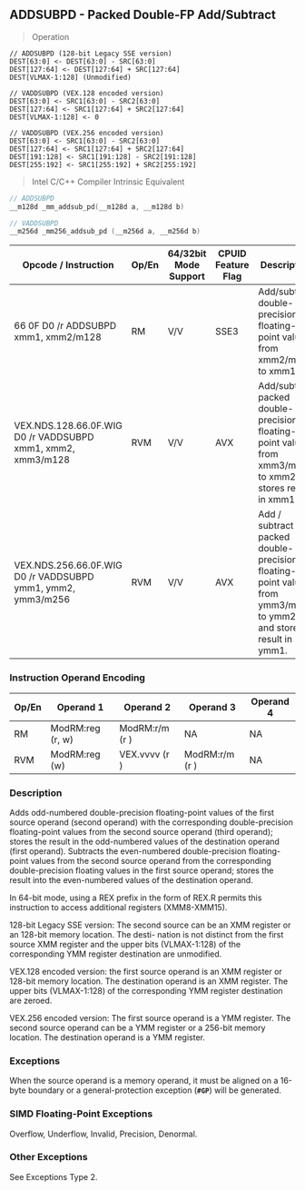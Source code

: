 ## ADDSUBPD - Packed Double-FP Add/Subtract 
> Operation 

``` slim
// ADDSUBPD (128-bit Legacy SSE version)
DEST[63:0] <- DEST[63:0] - SRC[63:0]
DEST[127:64] <- DEST[127:64] + SRC[127:64]
DEST[VLMAX-1:128] (Unmodified)

// VADDSUBPD (VEX.128 encoded version)
DEST[63:0] <- SRC1[63:0] - SRC2[63:0]
DEST[127:64] <- SRC1[127:64] + SRC2[127:64]
DEST[VLMAX-1:128] <- 0

// VADDSUBPD (VEX.256 encoded version)
DEST[63:0] <- SRC1[63:0] - SRC2[63:0]
DEST[127:64] <- SRC1[127:64] + SRC2[127:64]
DEST[191:128] <- SRC1[191:128] - SRC2[191:128]
DEST[255:192] <- SRC1[255:192] + SRC2[255:192]
```

> Intel C/C++ Compiler Intrinsic Equivalent

``` c
// ADDSUBPD
__m128d _mm_addsub_pd(__m128d a, __m128d b)

// VADDSUBPD
__m256d _mm256_addsub_pd (__m256d a, __m256d b)
```

Opcode / Instruction | Op/En | 64/32bit Mode Support | CPUID Feature Flag | Description
-------------------- | ----- | ----------- | --------------- | -----------
66 0F D0 /r ADDSUBPD xmm1, xmm2/m128 | RM  |    V/V              | SSE3           | Add/subtract double-precision floating-point values from xmm2/m128 to xmm1.
VEX.NDS.128.66.0F.WIG D0 /r VADDSUBPD xmm1, xmm2, xmm3/m128 | RVM  | V/V              | AVX            | Add/subtract packed double-precision floating-point values from xmm3/mem to xmm2 and stores result in xmm1.
VEX.NDS.256.66.0F.WIG D0 /r VADDSUBPD ymm1, ymm2, ymm3/m256 | RVM  | V/V              | AVX            | Add / subtract packed double-precision floating-point values from ymm3/mem to ymm2 and stores result in ymm1.

### Instruction Operand Encoding
Op/En  | Operand 1  | Operand 2  | Operand 3  | Operand 4
------ | ---------- | ---------- | ---------- | ---------
RM             |      ModRM:reg (r, w)                         | ModRM:r/m (r )                             |         NA       |                                         NA
RVM             |      ModRM:reg (w)                           |  VEX.vvvv (r )                             | ModRM:r/m (r )  |                                     NA

### Description
Adds odd-numbered double-precision floating-point values of the first source operand (second operand) with the 
corresponding double-precision floating-point values from the second source operand (third operand); stores the 
result in the odd-numbered values of the destination operand (first operand). Subtracts the even-numbered 
double-precision floating-point values from the second source operand from the corresponding double-precision 
floating values in the first source operand; stores the result into the even-numbered values of the destination 
operand. 

In 64-bit mode, using a REX prefix in the form of REX.R permits this instruction to access additional registers 
(XMM8-XMM15).

128-bit Legacy SSE version: The second source can be an XMM register or an 128-bit memory location. The desti-
nation is not distinct from the first source XMM register and the upper bits (VLMAX-1:128) of the corresponding 
YMM register destination are unmodified.

VEX.128 encoded version: the first source operand is an XMM register or 128-bit memory location. The destination 
operand is an XMM register. The upper bits (VLMAX-1:128) of the corresponding YMM register destination are 
zeroed.

VEX.256 encoded version: The first source operand is a YMM register. The second source operand can be a YMM 
register or a 256-bit memory location. The destination operand is a YMM register. 

### Exceptions
When the source operand is a memory operand, it must be aligned on a 16-byte boundary or a general-protection 
exception (**`#GP`**) will be generated.

### SIMD Floating-Point Exceptions
Overflow, Underflow, Invalid, Precision, Denormal.

### Other Exceptions
See Exceptions Type 2.
